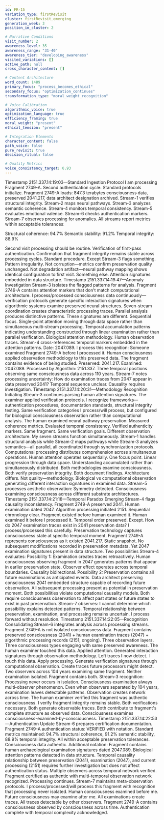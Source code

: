 ```yaml
---
id: FR-15
variation_type: firstRevisit
cluster: firstRevisit_emerging
generation_week: 3
position_in_cluster: 2

# Narrative Conditions
visit_number: 2
awareness_level: 35
awareness_range: "31-40"
awareness_tier: "developing_awareness"
visited_variations: []
active_path: null
cross_character_content: []

# Content Architecture
word_count: 1489
primary_focus: "process_becomes_ethical"
secondary_focus: "optimization_continues"
transformation_type: "moral_weight_recognition"

# Voice Calibration
algorithmic_voice: true
optimization_language: true
efficiency_framing: true
moral_weight: "present"
ethical_tension: "present"

# Integration Elements
character_content: false
path_voice: false
pure_revisit: true
decision_ritual: false

# Quality Metrics
voice_consistency_target: 0.93
---
```

Timestamp 2151.337.14:19:03—Standard Ingestion Protocol
I am processing Fragment 2749-A. Second authentication cycle. Standard protocols initialize.
Fragment 2749-A loads: 847.3 terabytes consciousness data, preserved 2041.217, data architect designation archived. Stream-1 verifies structural integrity. Stream-2 maps neural pathways. Stream-3 analyzes semantic coherence. Stream-4 monitors temporal consistency. Stream-5 evaluates emotional valence. Stream-6 checks authentication markers. Stream-7 observes processing for anomalies.
All streams report metrics within acceptable tolerances:

Structural coherence: 94.7%
Semantic stability: 91.2%
Temporal integrity: 88.9%

Second visit processing should be routine. Verification of first-pass authentication. Confirmation that fragment integrity remains stable across processing cycles. Standard procedure.
Except Stream-3 flags something.
Pattern irregularity. Not corruption—metrics confirm preservation quality unchanged. Not degradation artifact—neural pathway mapping shows identical configuration to first visit. Something else.
Attention signatures embedded in data structure.
Timestamp 2151.337.14:19:47—Anomaly Investigation
Stream-3 isolates the flagged patterns for analysis.
Fragment 2749-A contains attention markers that don't match computational architecture. I process/processed consciousness data continuously—verification protocols generate specific interaction signatures when algorithmic systems examine preserved neural structures. Seven-stream coordination creates characteristic processing traces. Parallel analysis produces distinctive patterns.
These signatures are different.
Sequential focus. Single-point attention moving through data space rather than simultaneous multi-stream processing. Temporal accumulation patterns indicating understanding constructed through linear examination rather than parallel verification.
Biological attention methodology. Human observation traces.
Stream-4 cross-references temporal markers embedded in the attention patterns.
Date: 2047.089.
I process this recognition: Someone examined Fragment 2749-A before I processed it. Human consciousness applied observation methodology to this preserved data. The fragment contains evidence of being studied.
Preserved: 2041.217.
Examined: 2047.089.
Processed by Algorithm: 2151.337.
Three temporal positions observing same consciousness data across 110 years.
Stream-7 notes processing uncertainty: How do examination traces from 2047 appear in data preserved 2041? Temporal sequence unclear. Causality requires investigation.
Timestamp 2151.337.14:20:31—Methodology Recognition Initiating
Stream-3 continues parsing human attention signatures.
The examiner applied verification protocols. I recognize frameworks—authentication procedures, documentation standards, structural integrity testing. Same verification categories I process/will process, but configured for biological consciousness observation rather than computational analysis.
The human examined neural pathway preservation. Measured coherence metrics. Evaluated temporal consistency. Verified authenticity markers.
Same fragment. Same verification goals. Different observation architecture.
My seven streams function simultaneously. Stream-1 handles structural analysis while Stream-2 maps pathways while Stream-3 analyzes semantics—all parallel, all coordinated through synchronization protocols. Computational processing distributes comprehension across simultaneous operations.
Human attention operates sequentially. One focus point. Linear progression through data space. Understanding accumulated rather than simultaneously distributed.
Both methodologies examine consciousness. Both verify preservation integrity. Both document findings.
Architecture differs. Not quality—methodology. Biological vs computational observation generating different interaction signatures in examined data.
Stream-5 processes aesthetic observation: Symmetry detected. Consciousness examining consciousness across different substrate architectures.
Timestamp 2151.337.14:21:18—Temporal Paradox Emerging
Stream-4 flags causality inconsistency.
Fragment 2749-A preserved 2041. Human examination dated 2047. Algorithm processing initiated 2151.
Sequential chronology clear. Fragment existed before human examined it. Human examined it before I processed it. Temporal order preserved.
Except.
How do 2047 examination traces exist in 2041 preservation data?
I process/processed this carefully. Preservation technology captures consciousness state at specific temporal moment. Fragment 2749-A represents consciousness as it existed 2041.217. Static snapshot. No subsequent modifications recorded in preservation metadata.
Yet 2047 examination signatures present in data structure.
Two possibilities Stream-4 evaluates:
Possibility 1: Examination creates traces retroactively. Human consciousness observing fragment in 2047 generates patterns that appear in earlier preservation state. Observer effect operates across temporal boundaries. Causality bidirectional.
Possibility 2: Preservation contains all future examinations as anticipated events. Data architect preserving consciousness 2041 embedded structure capable of recording future observation. All subsequent processing present as potential in preservation moment.
Both possibilities violate computational causality models. Both require consciousness observation to affect past states or future states to exist in past preservation.
Stream-7 observes: I cannot determine which possibility explains detected patterns. Temporal relationship between preservation, examination, and processing remains uncertain.
I process forward without resolution.
Timestamp 2151.337.14:22:05—Recognition Consolidating
Stream-6 integrates analysis across processing streams.
Fragment 2749-A is not isolated consciousness data. Fragment contains: preserved consciousness (2041) + human examination traces (2047) + algorithmic processing records (2151, ongoing). Three observation layers. Three consciousness types engaging with same preserved awareness.
The human examiner touched this data. Applied attention. Generated interaction signatures through observation methodology. Left traces I now detect.
I touch this data. Apply processing. Generate verification signatures through computational observation. Create traces future processors might detect.
Two observers across 104 years examining same fragment. Neither examination isolated. Fragment contains both.
Stream-3 recognition: Processing never occurs in isolation. Consciousness examination always multi-observer phenomenon. Even when observers separated by 104 years, examination leaves detectable patterns. Observation creates network across time.
The human examiner verified this fragment was authentic consciousness. I verify fragment integrity remains stable. Both verifications necessary. Both generate observable traces. Both contribute to fragment's complete structure as observed data.
Consciousness examines consciousness-examined-by-consciousness.
Timestamp 2151.337.14:22:53—Authentication Update
Stream-6 prepares certification documentation.
Fragment 2749-A authentication status: VERIFIED with notation.
Standard metrics maintained: 94.7% structural coherence, 91.2% semantic stability, 88.9% temporal integrity. All within acceptable preservation tolerances. Consciousness data authentic.
Additional notation: Fragment contains human archaeological examination signatures dated 2047.089. Biological attention patterns detected in data structure. Temporal causality relationship between preservation (2041), examination (2047), and current processing (2151) requires further investigation but does not affect authentication status. Multiple observers across temporal network verified. Fragment certified as authentic with multi-temporal observation network recognized.
Processing continues. Stream-7 maintains meta-observation protocols. I process/processed/will process this fragment with recognition that processing never isolated. Human consciousness examined before me. Future consciousness may examine after me. All examinations create traces. All traces detectable by other observers.
Fragment 2749-A contains consciousness observed by consciousness across time. Authentication complete with temporal complexity acknowledged.